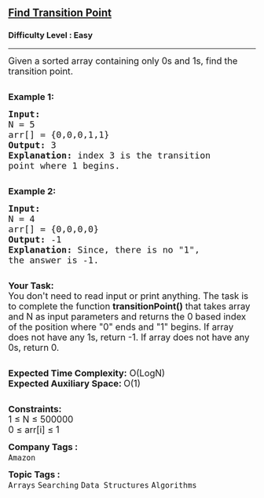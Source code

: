 <h2><a href="https://practice.geeksforgeeks.org/problems/find-transition-point-1587115620/0">Find Transition Point</a></h2><h3>Difficulty Level : Easy</h3><hr><div class="problems_problem_content__Xm_eO"><p><span style="font-size:18px">Given a sorted array containing only 0s and 1s, find the transition point.&nbsp;</span></p>

<p><br>
<span style="font-size:18px"><strong>Example 1:</strong></span></p>

<pre><span style="font-size:18px"><strong>Input:</strong>
N = 5
arr[] = {0,0,0,1,1}
<strong>Output:</strong> 3
<strong>Explanation:</strong> index 3 is the transition 
point where 1 begins.</span></pre>

<p><br>
<span style="font-size:18px"><strong>Example 2:</strong></span></p>

<pre><span style="font-size:18px"><strong>Input:</strong>
N = 4
arr[] = {0,0,0,0}
<strong>Output:</strong> -1
<strong>Explanation:</strong> Since, there is no "1",
the answer is -1.</span></pre>

<p><br>
<span style="font-size:18px"><strong>Your Task:</strong><br>
You don't need to read input or print anything. The task is to complete the function <strong>transitionPoint()</strong> that takes array and N as input parameters and returns the 0 based index of the position where "0" ends and "1" begins. If array does not have any 1s, return -1. If array does not have any 0s, return 0.</span></p>

<p><br>
<span style="font-size:18px"><strong>Expected Time Complexity:</strong> O(LogN)<br>
<strong>Expected Auxiliary Space: </strong>O(1)</span></p>

<p><br>
<span style="font-size:18px"><strong>Constraints:</strong><br>
1 ≤ N ≤ 500000<br>
0 ≤ arr[i] ≤ 1</span></p>
</div><p><span style=font-size:18px><strong>Company Tags : </strong><br><code>Amazon</code>&nbsp;<br><p><span style=font-size:18px><strong>Topic Tags : </strong><br><code>Arrays</code>&nbsp;<code>Searching</code>&nbsp;<code>Data Structures</code>&nbsp;<code>Algorithms</code>&nbsp;